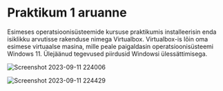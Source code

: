 # Praktikum 1 aruanne

Esimeses operatsioonisüsteemide kursuse praktikumis installeerisin enda isiklikku arvutisse rakenduse nimega Virtualbox. Virtualbox-is lõin oma esimese virtuaalse masina, mille peale paigaldasin operatsioonisüsteemi Windows 11. Ülejäänud tegevused piirdusid Windowsi ülessättimisega.

![Screenshot 2023-09-11 224006](https://github.com/Marten221/opsys_Ojasaar/assets/144438767/fbebc099-4e62-408e-9cdf-370c9c9c4ef4)


![Screenshot 2023-09-11 224429](https://github.com/Marten221/opsys_Ojasaar/assets/144438767/c50a23c9-ca05-4a88-bb4a-0f7c580df3e6)
